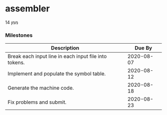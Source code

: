 # assembler

ממן 14

### Milestones

| Description                                           | Due By     |
| ----------------------------------------------------- | ---------- |
| Break each input line in each input file into tokens. | 2020-08-07 |
| Implement and populate the symbol table.              | 2020-08-12 |
| Generate the machine code.                            | 2020-08-18 |
| Fix problems and submit.                              | 2020-08-23 |
